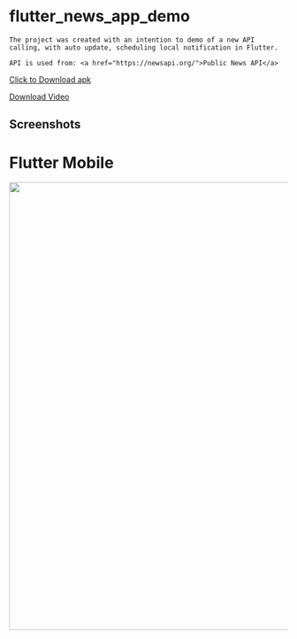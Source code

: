# flutter_news_app_demo

    The project was created with an intention to demo of a new API calling, with auto update, scheduling local notification in Flutter.

    API is used from: <a href="https://newsapi.org/">Public News API</a>

<a href="https://github.com/1207roy/news_demo_app/raw/main/demo/news_demo.apk">Click to Download apk</a>

<a href="https://github.com/1207roy/news_demo_app/raw/main/demo/mobile_video.mp4">Download Video</a>

## Screenshots
<p float="left">
<h1> Flutter Mobile</h1>
<img src="https://github.com/1207roy/news_demo_app/raw/main/demo/mobile.gif" width="810">
</p>
